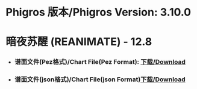 
# Phigros 版本/Phigros Version:  3.10.0

# __暗夜苏醒 (REANIMATE) - 12.8__

- ### __谱面文件(Pez格式)/Chart File(Pez Format):  [下载/Download](https://github.com/Po6647A/WebAssests/releases/download/3.10.0/0)__

- ### __谱面文件(json格式)/Chart File(json Format)[下载/Download](https://github.com/Po6647A/WebAssests/releases/download/3.10.0/676.json)__

